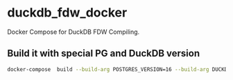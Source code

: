 # duckdb_fdw_docker

Docker Compose for DuckDB FDW Compiling.

## Build it with special PG and DuckDB version
```bash
docker-compose  build --build-arg POSTGRES_VERSION=16 --build-arg DUCKDB_VERSION=0.9.2
```

